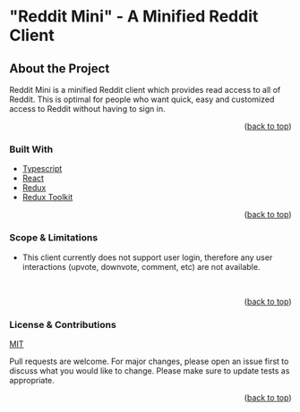 <div id="top"></div>

# "Reddit Mini" - A Minified Reddit Client

## About the Project
Reddit Mini is a minified Reddit client which provides read access to all of Reddit. This is optimal for people who want quick, easy and customized access to Reddit without having to sign in. 

<p align="right">(<a href="#top">back to top</a>)</p>

### Built With
* [Typescript](https://www.typescriptlang.org/)
* [React](https://reactjs.org)
* [Redux](https://redux.js.org)
* [Redux Toolkit](https://redux-toolkit.js.org/)

<p align="right">(<a href="#top">back to top</a>)</p>

### Scope & Limitations

- This client currently does not support user login, therefore any user interactions (upvote, downvote, comment, etc) are not available. 
<br>

<p align="right">(<a href="#top">back to top</a>)</p>

### License & Contributions
[MIT](https://choosealicense.com/licenses/mit/)

Pull requests are welcome. For major changes, please open an issue first to discuss what you would like to change. Please make sure to update tests as appropriate.

<p align="right">(<a href="#top">back to top</a>)</p>